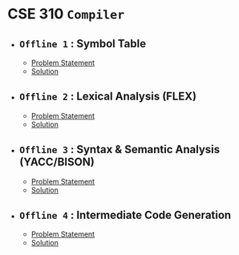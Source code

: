 # **CSE 310 `Compiler`**

 - ## **`Offline 1` : Symbol Table**
  
   - [Problem Statement](Problem%20Statements/Assignment_1_Specification.pdf)
   - [Solution](1%20Symbol%20Table)

 - ## **`Offline 2` : Lexical Analysis (FLEX)**
  
   - [Problem Statement](Problem%20Statements/Assignment_2_Specification.pdf)
   - [Solution](2%20Lexical%20Analysis)

 - ## **`Offline 3` : Syntax & Semantic Analysis (YACC/BISON)**
  
   - [Problem Statement](Problem%20Statements/Assignment_3_Specification.pdf)
   - [Solution](3%20Semantic%20Analysis)

 - ## **`Offline 4` : Intermediate Code Generation**
  
   - [Problem Statement](Problem%20Statements/Assignment_4_Specification.pdf)
   - [Solution](4%20Intermediate%20Code%20Generation)
